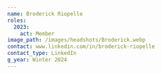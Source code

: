 ```yaml
---
name: Broderick Riopelle
roles:
  2023:
    act: Member
image_path: /images/headshots/Broderick.webp
contact: www.linkedin.com/in/broderick-riopelle
contact_type: LinkedIn
g_year: Winter 2024
---
```

